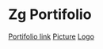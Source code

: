 # Zg Portifolio

[Portifolio link](https://emilyzugel.github.io/portifolio/)
[Picture](./images/picture-and-name.svg)
[Logo](./images/zg-logo.svg)

